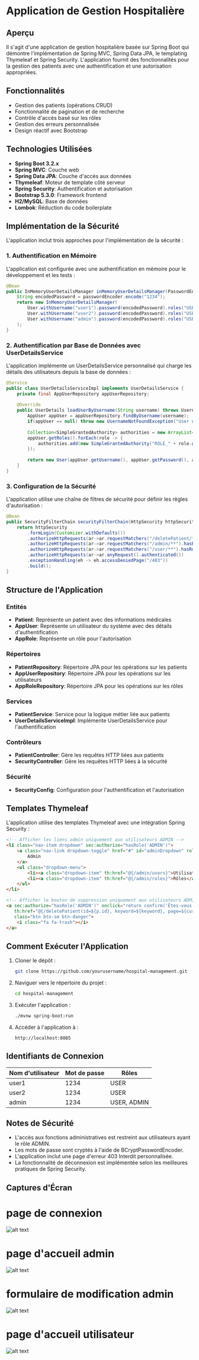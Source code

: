 # Application de Gestion Hospitalière

## Aperçu
Il s'agit d'une application de gestion hospitalière basée sur Spring Boot qui démontre l'implémentation de Spring MVC, Spring Data JPA, le templating Thymeleaf et Spring Security. L'application fournit des fonctionnalités pour la gestion des patients avec une authentification et une autorisation appropriées.

## Fonctionnalités
- Gestion des patients (opérations CRUD)
- Fonctionnalité de pagination et de recherche
- Contrôle d'accès basé sur les rôles
- Gestion des erreurs personnalisée
- Design réactif avec Bootstrap

## Technologies Utilisées
- **Spring Boot 3.2.x**
- **Spring MVC**: Couche web
- **Spring Data JPA**: Couche d'accès aux données
- **Thymeleaf**: Moteur de template côté serveur
- **Spring Security**: Authentification et autorisation
- **Bootstrap 5.3.0**: Framework frontend
- **H2/MySQL**: Base de données
- **Lombok**: Réduction du code boilerplate

## Implémentation de la Sécurité
L'application inclut trois approches pour l'implémentation de la sécurité :

### 1. Authentification en Mémoire
L'application est configurée avec une authentification en mémoire pour le développement et les tests :

```java
@Bean
public InMemoryUserDetailsManager inMemoryUserDetailsManager(PasswordEncoder passwordEncoder){
    String encodedPassword = passwordEncoder.encode("1234");
    return new InMemoryUserDetailsManager(
        User.withUsername("user1").password(encodedPassword).roles("USER").build(),
        User.withUsername("user2").password(encodedPassword).roles("USER").build(),
        User.withUsername("admin").password(encodedPassword).roles("USER","ADMIN").build()
    );
}
```

### 2. Authentification par Base de Données avec UserDetailsService
L'application implémente un UserDetailsService personnalisé qui charge les détails des utilisateurs depuis la base de données :

```java
@Service
public class UserDetailsServiceImpl implements UserDetailsService {
    private final AppUserRepository appUserRepository;
    
    @Override
    public UserDetails loadUserByUsername(String username) throws UsernameNotFoundException {
        AppUser appUser = appUserRepository.findByUsername(username);
        if(appUser == null) throw new UsernameNotFoundException("User not found");
        
        Collection<SimpleGrantedAuthority> authorities = new ArrayList<>();
        appUser.getRoles().forEach(role -> {
            authorities.add(new SimpleGrantedAuthority("ROLE_" + role.getRoleName()));
        });
        
        return new User(appUser.getUsername(), appUser.getPassword(), authorities);
    }
}
```

### 3. Configuration de la Sécurité
L'application utilise une chaîne de filtres de sécurité pour définir les règles d'autorisation :

```java
@Bean
public SecurityFilterChain securityFilterChain(HttpSecurity httpSecurity) throws Exception {
    return httpSecurity
        .formLogin(Customizer.withDefaults())
        .authorizeHttpRequests(ar->ar.requestMatchers("/deletePatient/**").hasRole("ADMIN"))
        .authorizeHttpRequests(ar->ar.requestMatchers("/admin/**").hasRole("ADMIN"))
        .authorizeHttpRequests(ar->ar.requestMatchers("/user/**").hasRole("USER"))
        .authorizeHttpRequests(ar->ar.anyRequest().authenticated())
        .exceptionHandling(eh -> eh.accessDeniedPage("/403"))
        .build();
}
```

## Structure de l'Application

### Entités
- **Patient**: Représente un patient avec des informations médicales
- **AppUser**: Représente un utilisateur du système avec des détails d'authentification
- **AppRole**: Représente un rôle pour l'autorisation

### Répertoires
- **PatientRepository**: Répertoire JPA pour les opérations sur les patients
- **AppUserRepository**: Répertoire JPA pour les opérations sur les utilisateurs
- **AppRoleRepository**: Répertoire JPA pour les opérations sur les rôles

### Services
- **PatientService**: Service pour la logique métier liée aux patients
- **UserDetailsServiceImpl**: Implémente UserDetailsService pour l'authentification

### Contrôleurs
- **PatientController**: Gère les requêtes HTTP liées aux patients
- **SecurityController**: Gère les requêtes HTTP liées à la sécurité

### Sécurité
- **SecurityConfig**: Configuration pour l'authentification et l'autorisation

## Templates Thymeleaf

L'application utilise des templates Thymeleaf avec une intégration Spring Security :

```html
<!-- Afficher les liens admin uniquement aux utilisateurs ADMIN -->
<li class="nav-item dropdown" sec:authorize="hasRole('ADMIN')">
    <a class="nav-link dropdown-toggle" href="#" id="adminDropdown" role="button" data-bs-toggle="dropdown">
        Admin
    </a>
    <ul class="dropdown-menu">
        <li><a class="dropdown-item" th:href="@{/admin/users}">Utilisateurs</a></li>
        <li><a class="dropdown-item" th:href="@{/admin/roles}">Rôles</a></li>
    </ul>
</li>

<!-- Afficher le bouton de suppression uniquement aux utilisateurs ADMIN -->
<a sec:authorize="hasRole('ADMIN')" onclick="return confirm('Êtes-vous sûr ?')"
   th:href="@{/deletePatient(id=${p.id}, keyword=${keyword}, page=${currentPage})}"
   class="btn btn-sm btn-danger">
    <i class="fa fa-trash"></i>
</a>
```

## Comment Exécuter l'Application

1. Cloner le dépôt :
   ```bash
   git clone https://github.com/yourusername/hospital-management.git
   ```

2. Naviguer vers le répertoire du projet :
   ```bash
   cd hospital-management
   ```

3. Exécuter l'application :
   ```bash
   ./mvnw spring-boot:run
   ```

4. Accéder à l'application à :
   ```
   http://localhost:8085
   ```

## Identifiants de Connexion

| Nom d'utilisateur | Mot de passe | Rôles        |
|-------------------|--------------|--------------|
| user1             | 1234         | USER         |
| user2             | 1234         | USER         |
| admin             | 1234         | USER, ADMIN  |

## Notes de Sécurité

- L'accès aux fonctions administratives est restreint aux utilisateurs ayant le rôle ADMIN.
- Les mots de passe sont cryptés à l'aide de BCryptPasswordEncoder.
- L'application inclut une page d'erreur 403 Interdit personnalisée.
- La fonctionnalité de déconnexion est implémentée selon les meilleures pratiques de Spring Security.

## Captures d'Écran

# page de connexion 
![alt text](<Capture d’écran du 2025-03-17 15-25-26.png>) 

# page d'accueil admin 
![alt text](<Capture d’écran du 2025-03-17 15-25-47.png>) 

# formulaire de modification admin 
![alt text](<Capture d’écran du 2025-03-17 15-26-06.png>) 

# page d'accueil utilisateur 
![alt text](<Capture d’écran du 2025-03-17 15-26-44.png>)